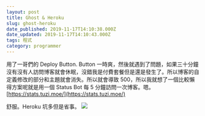 ```yaml
---
layout: post
title: Ghost & Heroku
slug: ghost-heroku
date_published: 2019-11-17T14:10:38.000Z
date_updated: 2019-11-17T14:10:43.000Z
tags: 程式
category: programmer
---
```


用了一哥們的 Deploy Button. Button 一時爽，然後就遇到了問題，如果三十分鐘沒有沒有人訪問博客就會休眠，沒錯我是付費套餐但是還是發生了。所以博客的自定義修改的部分和主題就會消失。所以就會導致 500，所以我就想了一個比較懶得方案呢就是用一個 Status Bot 每 5 分鐘訪問一次博客。嗯。[https://stats.tuzi.moe/](https://stats.tuzi.moe/)

舒服。Heroku 坑多但是省事。
![](https://res-4.cloudinary.com/hypmkhfbk/image/upload/q_auto/v1/ghost-blog-images/500.jpg)

